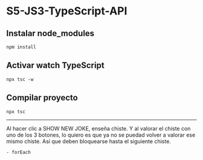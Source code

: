 # S5-JS3-TypeScript-API

## Instalar node_modules

``npm install``

## Activar watch TypeScript

``npx tsc -w``

## Compilar proyecto

``npx tsc``



-------

Al hacer clic a SHOW NEW JOKE, enseña chiste.
Y al valorar el chiste con uno de los 3 botones, lo quiero es que ya no se puedad volver a valorar ese mismo chiste. Así que deben bloquearse hasta el siguiente chiste.

    - forEach